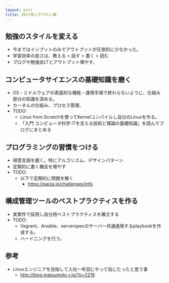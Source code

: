 ```yaml
---
layout: post
title: 2017年にやりたい事
---
```

## 勉強のスタイルを変える
- 今まではインプットのみでアウトプットが圧倒的に少なかった。
- 学習効率の良さは、教える > 話す > 書く > 読む
- ブログや勉強会LTとアウトプット増やす。

## コンピュータサイエンスの基礎知識を磨く
- OS・ミドルウェアの表面的な機能・運用手順で終わらないように、仕組み部分の知識を深める。
- カーネルの仕組み、プロセス管理、
- TODO:
  - Linux from Scratchを使ってKernelコンパイルし自分のLinuxを作る。
  - 「入門 コンピュータ科学 ITを支える技術と理論の基礎知識」を読んでブログにまとめる

## プログラミングの習慣をつける
- 得意言語を磨く。特にアルゴリズム、デザインパターン
- 定期的に書く機会を増やす
- TODO:
  - 以下で定期的に問題を解く
    - https://paiza.jp/challenges/info

## 構成管理ツールのベストプラクティスを作る
- 実案件で採用し自分用ベストプラクティスを確立する
- TODO:
  - Vagrant、Ansible、serverspecのサーバー共通適用するplaybookを作成する。
  - ハードニングを行う。

## 参考
- Linuxエンジニアを目指して入社一年目にやって役にたったと思う事
  - http://blog.matsumoto-r.jp/?p=2219
